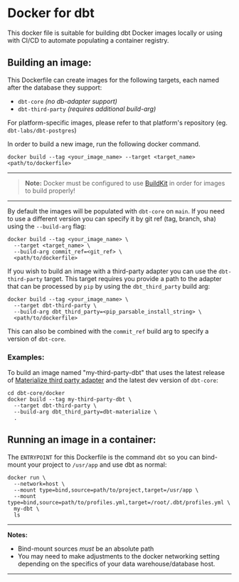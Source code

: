 # Docker for dbt
This docker file is suitable for building dbt Docker images locally or using with CI/CD to automate populating a container registry.


## Building an image:
This Dockerfile can create images for the following targets, each named after the database they support:
* `dbt-core` _(no db-adapter support)_
* `dbt-third-party` _(requires additional build-arg)_

For platform-specific images, please refer to that platform's repository (eg. `dbt-labs/dbt-postgres`)

In order to build a new image, run the following docker command.
```
docker build --tag <your_image_name> --target <target_name> <path/to/dockerfile>
```
---
> **Note:**  Docker must be configured to use [BuildKit](https://docs.docker.com/build/buildkit/) in order for images to build properly!

---

By default the images will be populated with `dbt-core` on `main`.
If you need to use a different version you can specify it by git ref (tag, branch, sha) using the `--build-arg` flag:
```
docker build --tag <your_image_name> \
  --target <target_name> \
  --build-arg commit_ref=<git_ref> \
  <path/to/dockerfile>
```

If you wish to build an image with a third-party adapter you can use the `dbt-third-party` target.
This target requires you provide a path to the adapter that can be processed by `pip` by using the `dbt_third_party` build arg:
```
docker build --tag <your_image_name> \
  --target dbt-third-party \
  --build-arg dbt_third_party=<pip_parsable_install_string> \
  <path/to/dockerfile>
```
This can also be combined with the `commit_ref` build arg to specify a version of `dbt-core`.

### Examples:
To build an image named "my-third-party-dbt" that uses the latest release of [Materialize third party adapter](https://github.com/MaterializeInc/materialize/tree/main/misc/dbt-materialize) and the latest dev version of `dbt-core`:
```
cd dbt-core/docker
docker build --tag my-third-party-dbt \
  --target dbt-third-party \
  --build-arg dbt_third_party=dbt-materialize \
  .
```


## Running an image in a container:
The `ENTRYPOINT` for this Dockerfile is the command `dbt` so you can bind-mount your project to `/usr/app` and use dbt as normal:
```
docker run \
  --network=host \
  --mount type=bind,source=path/to/project,target=/usr/app \
  --mount type=bind,source=path/to/profiles.yml,target=/root/.dbt/profiles.yml \
  my-dbt \
  ls
```
---
**Notes:**
* Bind-mount sources _must_ be an absolute path
* You may need to make adjustments to the docker networking setting depending on the specifics of your data warehouse/database host.

---

